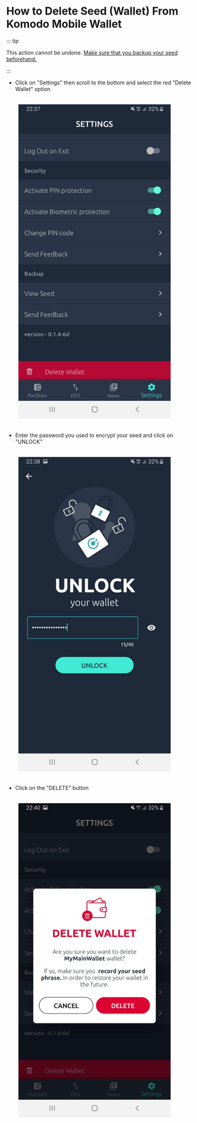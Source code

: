 # How to Delete Seed (Wallet) From Komodo Mobile Wallet

::: tip

This action cannot be undone. [Make sure that you backup your seed beforehand.](../../../basic-docs/atomicdex/atomicdex-beta/how-to-recover-seed-on-atomicdex-mobile.html)

:::

- Click on "Settings" then scroll to the bottom and select the red "Delete Wallet" option

<div style="margin: 2rem; text-align: center; width: 80%">

<img src="/how-to-delete/how-to-delete-wallet-01.jpg">

</div>

- Enter the password you used to encrypt your seed and click on "UNLOCK"

<div style="margin: 2rem; text-align: center; width: 80%">

<img src="/how-to-delete/how-to-delete-wallet-02.jpg">

</div>

- Click on the "DELETE" button

<div style="margin: 2rem; text-align: center; width: 80%">

<img src="/how-to-delete/how-to-delete-wallet-03.jpg">

</div>
